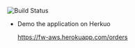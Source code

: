 ![Build Status](https://travis-ci.org/AVSDev2020/fw_avs.svg?branch=master)

* Demo the application on Herkuo

  https://fw-aws.herokuapp.com/orders

  
